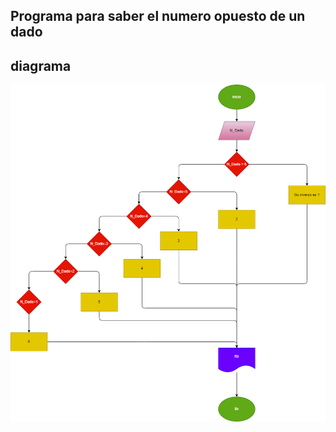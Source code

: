 ## Programa para saber el numero opuesto de un dado
## diagrama
![](diagrama.png "Diagrama de flujo")